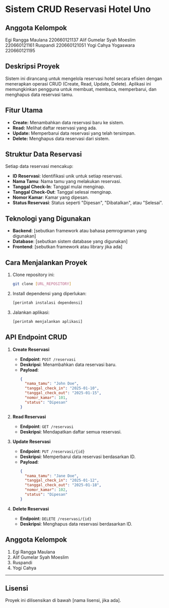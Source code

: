 # Sistem CRUD Reservasi Hotel Uno

## Anggota Kelompok
Egi Rangga Maulana 220660121137
Alif Gumelar Syah Moeslim 220660121161
Ruspandi 220660121051
Yogi Cahya Yogaswara 220660121195
## Deskripsi Proyek
Sistem ini dirancang untuk mengelola reservasi hotel secara efisien dengan menerapkan operasi CRUD (Create, Read, Update, Delete). Aplikasi ini memungkinkan pengguna untuk membuat, membaca, memperbarui, dan menghapus data reservasi tamu.

## Fitur Utama
- **Create:** Menambahkan data reservasi baru ke sistem.
- **Read:** Melihat daftar reservasi yang ada.
- **Update:** Memperbarui data reservasi yang telah tersimpan.
- **Delete:** Menghapus data reservasi dari sistem.

## Struktur Data Reservasi
Setiap data reservasi mencakup:
- **ID Reservasi**: Identifikasi unik untuk setiap reservasi.
- **Nama Tamu**: Nama tamu yang melakukan reservasi.
- **Tanggal Check-In**: Tanggal mulai menginap.
- **Tanggal Check-Out**: Tanggal selesai menginap.
- **Nomor Kamar**: Kamar yang dipesan.
- **Status Reservasi**: Status seperti "Dipesan", "Dibatalkan", atau "Selesai".

## Teknologi yang Digunakan
- **Backend**: [sebutkan framework atau bahasa pemrograman yang digunakan]
- **Database**: [sebutkan sistem database yang digunakan]
- **Frontend**: [sebutkan framework atau library jika ada]

## Cara Menjalankan Proyek
1. Clone repository ini:
   ```bash
   git clone [URL_REPOSITORY]
   ```
2. Install dependensi yang diperlukan:
   ```bash
   [perintah instalasi dependensi]
   ```
3. Jalankan aplikasi:
   ```bash
   [perintah menjalankan aplikasi]
   ```

## API Endpoint CRUD
1. **Create Reservasi**
   - **Endpoint**: `POST /reservasi`
   - **Deskripsi**: Menambahkan data reservasi baru.
   - **Payload**:
     ```json
     {
       "nama_tamu": "John Doe",
       "tanggal_check_in": "2025-01-10",
       "tanggal_check_out": "2025-01-15",
       "nomor_kamar": 101,
       "status": "Dipesan"
     }
     ```

2. **Read Reservasi**
   - **Endpoint**: `GET /reservasi`
   - **Deskripsi**: Mendapatkan daftar semua reservasi.

3. **Update Reservasi**
   - **Endpoint**: `PUT /reservasi/{id}`
   - **Deskripsi**: Memperbarui data reservasi berdasarkan ID.
   - **Payload**:
     ```json
     {
       "nama_tamu": "Jane Doe",
       "tanggal_check_in": "2025-01-12",
       "tanggal_check_out": "2025-01-18",
       "nomor_kamar": 102,
       "status": "Dipesan"
     }
     ```

4. **Delete Reservasi**
   - **Endpoint**: `DELETE /reservasi/{id}`
   - **Deskripsi**: Menghapus data reservasi berdasarkan ID.

## Anggota Kelompok
1. Egi Rangga Maulana
2. Alif Gumelar Syah Moeslim
3. Ruspandi
4. Yogi Cahya

---

## Lisensi
Proyek ini dilisensikan di bawah [nama lisensi, jika ada].

